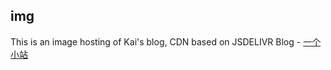 ## img
This is an image hosting of Kai's blog, CDN based on JSDELIVR
Blog - [一个小站](https://blog.wkuio.top)
